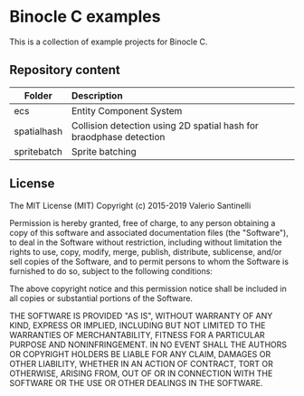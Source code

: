 # Binocle C examples

This is a collection of example projects for Binocle C.

## Repository content

| Folder      | Description                                                        |
|-------------|:-------------------------------------------------------------------|
| ecs         | Entity Component System                                            |
| spatialhash | Collision detection using 2D spatial hash for braodphase detection |
| spritebatch | Sprite batching                                                    |

## License

The MIT License (MIT)
Copyright (c) 2015-2019 Valerio Santinelli

Permission is hereby granted, free of charge, to any person obtaining a copy of this software and associated documentation files (the "Software"), to deal in the Software without restriction, including without limitation the rights to use, copy, modify, merge, publish, distribute, sublicense, and/or sell copies of the Software, and to permit persons to whom the Software is furnished to do so, subject to the following conditions:

The above copyright notice and this permission notice shall be included in all copies or substantial portions of the Software.

THE SOFTWARE IS PROVIDED "AS IS", WITHOUT WARRANTY OF ANY KIND, EXPRESS OR IMPLIED, INCLUDING BUT NOT LIMITED TO THE WARRANTIES OF MERCHANTABILITY, FITNESS FOR A PARTICULAR PURPOSE AND NONINFRINGEMENT. IN NO EVENT SHALL THE AUTHORS OR COPYRIGHT HOLDERS BE LIABLE FOR ANY CLAIM, DAMAGES OR OTHER LIABILITY, WHETHER IN AN ACTION OF CONTRACT, TORT OR OTHERWISE, ARISING FROM, OUT OF OR IN CONNECTION WITH THE SOFTWARE OR THE USE OR OTHER DEALINGS IN THE SOFTWARE.
